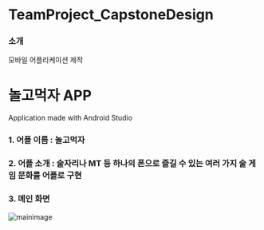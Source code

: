 # TeamProject_CapstoneDesign

<h3>소개</h3>
모바일 어플리케이션 제작

# 놀고먹자 APP
Application made with Android Studio
### 1. 어플 이름 : 놀고먹자

### 2. 어플 소개 : 술자리나 MT 등 하나의 폰으로 즐길 수 있는 여러 가지 술 게임 문화를 어플로 구현

### 3. 메인 화면
![mainimage](https://github.com/swallow8801/TeamProject_CapstoneDesign/assets/150134490/067585c9-4aed-4d1c-aa4b-1aa91202445f)
